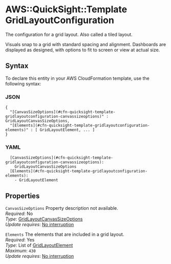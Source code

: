 # AWS::QuickSight::Template GridLayoutConfiguration<a name="aws-properties-quicksight-template-gridlayoutconfiguration"></a>

The configuration for a grid layout\. Also called a tiled layout\.

Visuals snap to a grid with standard spacing and alignment\. Dashboards are displayed as designed, with options to fit to screen or view at actual size\.

## Syntax<a name="aws-properties-quicksight-template-gridlayoutconfiguration-syntax"></a>

To declare this entity in your AWS CloudFormation template, use the following syntax:

### JSON<a name="aws-properties-quicksight-template-gridlayoutconfiguration-syntax.json"></a>

```
{
  "[CanvasSizeOptions](#cfn-quicksight-template-gridlayoutconfiguration-canvassizeoptions)" : GridLayoutCanvasSizeOptions,
  "[Elements](#cfn-quicksight-template-gridlayoutconfiguration-elements)" : [ GridLayoutElement, ... ]
}
```

### YAML<a name="aws-properties-quicksight-template-gridlayoutconfiguration-syntax.yaml"></a>

```
  [CanvasSizeOptions](#cfn-quicksight-template-gridlayoutconfiguration-canvassizeoptions): 
    GridLayoutCanvasSizeOptions
  [Elements](#cfn-quicksight-template-gridlayoutconfiguration-elements): 
    - GridLayoutElement
```

## Properties<a name="aws-properties-quicksight-template-gridlayoutconfiguration-properties"></a>

`CanvasSizeOptions`  <a name="cfn-quicksight-template-gridlayoutconfiguration-canvassizeoptions"></a>
Property description not available\.  
*Required*: No  
*Type*: [GridLayoutCanvasSizeOptions](aws-properties-quicksight-template-gridlayoutcanvassizeoptions.md)  
*Update requires*: [No interruption](https://docs.aws.amazon.com/AWSCloudFormation/latest/UserGuide/using-cfn-updating-stacks-update-behaviors.html#update-no-interrupt)

`Elements`  <a name="cfn-quicksight-template-gridlayoutconfiguration-elements"></a>
The elements that are included in a grid layout\.  
*Required*: Yes  
*Type*: List of [GridLayoutElement](aws-properties-quicksight-template-gridlayoutelement.md)  
*Maximum*: `430`  
*Update requires*: [No interruption](https://docs.aws.amazon.com/AWSCloudFormation/latest/UserGuide/using-cfn-updating-stacks-update-behaviors.html#update-no-interrupt)